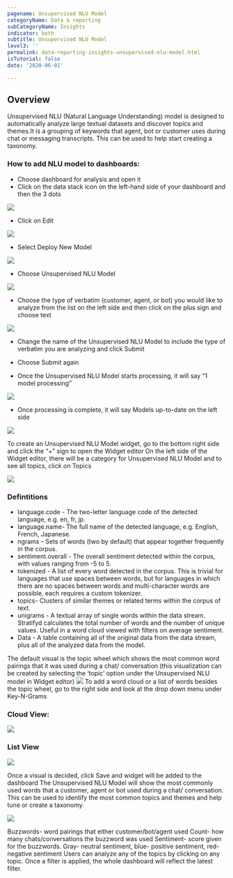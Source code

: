 ```yaml
---
pagename: Unsupervised NLU Model
categoryName: Data & reporting
subCategoryName: Insights
indicator: both
subtitle: Unsupervised NLU Model
level3: ''
permalink: data-reporting-insights-unsupervised-nlu-model.html
isTutorial: false
date: '2020-06-01'

---
```


## Overview
Unsupervised NLU (Natural Language Understanding) model is designed to automatically analyze large textual datasets and discover topics and themes.It is a grouping of keywords that agent, bot or customer uses during chat or messaging transcripts. This can be used to help start creating a taxonomy. 

### How to add NLU model to dashboards:
- Choose dashboard for analysis and open it
- Click on the data stack icon on the left-hand side of your dashboard and then the 3 dots 

![](img/unsupervised-nlu-model-1.png)

- Click on Edit

![](img/unsupervised-nlu-model-2.png)

- Select Deploy New Model 

![](img/unsupervised-nlu-model-3.png)

- Choose Unsupervised NLU Model

![](img/unsupervised-nlu-model-4.png)

- Choose the type of verbatim (customer, agent, or bot) you would like to analyze  from the list on the left side and then click on the plus sign and choose text 

![](img/unsupervised-nlu-model-5.png)

- Change the name of the Unsupervised NLU Model to include the type of verbatim you are analyzing and click Submit 

- Choose Submit again

- Once the Unsupervised NLU Model starts processing, it will say “1 model processing”

![](img/unsupervised-nlu-model-6.png)

- Once processing  is complete, it will say Models up-to-date on the left side 

![](img/unsupervised-nlu-model-7.png)

 To create an Unsupervised NLU Model widget, go to the bottom right side and click the “+” sign to open the Widget editor
 On the left side of the Widget editor, there will be a category for Unsupervised NLU Model and to see all topics, click on Topics

![](img/unsupervised-nlu-model-8.png)

### Defintitions

* language.code - The two-letter language code of the detected language, e.g. en, fr, jp. 
* language.name- The full name of the detected language, e.g. English, French, Japanese.
* ngrams - Sets of words (two by default) that appear together frequently in the corpus.
* sentiment.overall - The overall sentiment detected within the corpus, with values ranging from -5 to 5.
* tokenized - A list of every word detected in the corpus. This is trivial for languages that use spaces between words, but for languages in which there are no spaces between words and multi-character words are possible, each requires a custom tokenizer.
* topics- Clusters of similar themes or related terms within the corpus of text. 
* unigrams - A textual array of single words within the data stream. Stratifyd calculates the total number of words and the number of unique values. Useful in a word cloud viewed with filters on average sentiment.
* Data - A table containing all of the original data from the data stream, plus all of the analyzed data from the model.

The default visual is the topic wheel which shows the most common word pairings that it was used during a chat/ conversation (this visualization can be created by selecting the ‘topic’ option under the Unsupervised NLU model in Widget editor)
![](img/unsupervised-nlu-model-9.png)
To add a word cloud or a list of words besides the topic wheel, go to the right side and look at the drop down menu under Key-N-Grams

### Cloud View:
![](img/unsupervised-nlu-model-10.png)

### List View
![](img/unsupervised-nlu-model-11.png)

Once a visual is decided, click Save and widget will be added to the dashboard
The Unsupervised NLU Model will show the most commonly used words that a customer, agent or bot used during a chat/ conversation. This can be used to identify the most common topics and themes and help tune or create a taxonomy. 

![](img/unsupervised-nlu-model-12.png)

Buzzwords- word pairings that either customer/bot/agent used
Count- how many chats/conversations the buzzword was used
Sentiment- score given for the buzzwords. Gray- neutral sentiment, blue- positive sentiment, red- negative sentiment
Users can analyze any of the topics by clicking on any topic. Once a filter is applied, the whole dashboard will reflect the latest filter. 
